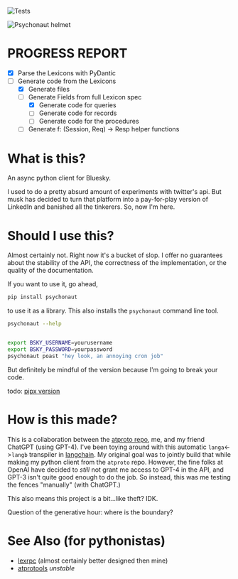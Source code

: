 ![Tests](https://github.com/jbn/psychonaut/actions/workflows/test.yml/badge.svg)


![Psychonaut helmet](./psychonaut_logo.png "A helmet for the psychonaut")


# PROGRESS REPORT

- [x] Parse the Lexicons with PyDantic
- [ ] Generate code from the Lexicons
    - [x] Generate files
    - [ ] Generate Fields from full Lexicon spec
        - [x] Generate code for queries
        - [ ] Generate code for records
        - [ ] Generate code for the procedures
    - [ ] Generate f: (Session, Req) -> Resp helper functions

# What is this?

An async python client for Bluesky.

I used to do a pretty absurd amount of experiments with twitter's api. But musk
has decided to turn that platform into a pay-for-play version of LinkedIn
and banished all the tinkerers. So, now I'm here.

# Should I use this?

Almost certainly not. Right now it's a bucket of slop. I offer no 
guarantees about the stability of the API, the correctness of the
implementation, or the quality of the documentation. 

If you want to use it, go ahead,

```bash
pip install psychonaut
```

to use it as a library. This also installs the `psychonaut` command line tool.

```bash
psychonaut --help


export BSKY_USERNAME=yourusername
export BSKY_PASSWORD=yourpassword
psychonaut poast "hey look, an annoying cron job"
```

But definitely be mindful of the version because I'm going to break your code.

todo: [pipx version](https://pypa.github.io/pipx/)

# How is this made?

This is a collaboration between the [atproto repo](https://github.com/bluesky-social/atproto),
me, and my friend ChatGPT (using GPT-4). I've been toying around with this 
automatic `langa`<->`langb` transpiler in [langchain](https://github.com/hwchase17/langchain).
My original goal was to jointly build that while making my python client from the `atproto`
repo. However, the fine folks at OpenAI have decided to *still* not grant me access to 
GPT-4 in the API, and GPT-3 isn't quite good enough to do the job. So instead, 
this was me testing the fences "manually" (with ChatGPT.)

This also means this project is a bit...like theft? IDK. 

Question of the generative hour: where is the boundary?

# See Also (for pythonistas)

- [lexrpc](https://github.com/snarfed/lexrpc) (almost certainly better designed then mine)
- [atprotools](https://github.com/jbn/psychonaut/) *unstable*